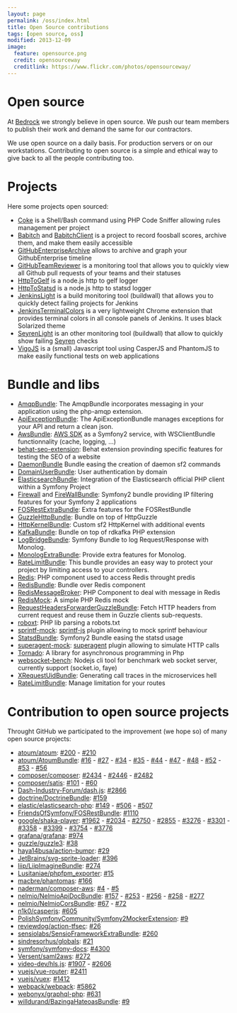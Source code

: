 ```yaml
---
layout: page
permalink: /oss/index.html
title: Open Source contributions
tags: [open source, oss]
modified: 2013-12-09
image:
  feature: opensource.png
  credit: opensourceway
  creditlink: https://www.flickr.com/photos/opensourceway/
---
```


# Open source

At [Bedrock](https://www.bedrockstreaming.com/) we strongly believe in open source. We push our team members to publish their work and demand the same for our contractors.

We use open source on a daily basis. For production servers or on our workstations. Contributing to open source is a simple and ethical way to give back to all the people contributing too.

# Projects

Here some projects open sourced:

* [Coke](https://github.com/BedrockStreaming/Coke) is a Shell/Bash command using PHP Code Sniffer allowing rules management per project
* [Babitch](https://github.com/BedrockStreaming/Babitch) and [BabitchClient](https://github.com/BedrockStreaming/BabitchClient) is a project to record foosball scores, archive them, and make them easily accessible
* [GitHubEnterpriseArchive](https://github.com/BedrockStreaming/GitHubEnterpriseArchive) allows to archive and graph your GithubEnterprise timeline
* [GitHubTeamReviewer](https://github.com/BedrockStreaming/GitHubTeamReviewer) is a monitoring tool that allows you to quickly view all Github pull requests of your teams and their statuses
* [HttpToGelf](https://github.com/BedrockStreaming/HttpToGelf) is a node.js http to gelf logger 
* [HttpToStatsd](https://github.com/BedrockStreaming/HttpToStatsd) is a node.js http to statsd logger
* [JenkinsLight](https://github.com/BedrockStreaming/JenkinsLight) is a build monitoring tool (buildwall) that allows you to quickly detect failing projects for Jenkins
* [JenkinsTerminalColors](https://github.com/BedrockStreaming/JenkinsTerminalColors) is a very lightweight Chrome extension that provides terminal colors in all console panels of Jenkins. It uses black Solarized theme
* [SeyrenLight](https://github.com/BedrockStreaming/SeyrenLight) is an other monitoring tool (buildwall) that allow to quickly show failing [Seyren](https://github.com/scobal/seyren) checks
* [VigoJS](https://github.com/BedrockStreaming/VigoJS) is a (small) Javascript tool using CasperJS and PhantomJS to make easily functional tests on web applications

# Bundle and libs
    
* [AmqpBundle](https://github.com/BedrockStreaming/AmqpBundle): The AmqpBundle incorporates messaging in your application using the php-amqp extension.
* [ApiExceptionBundle](https://github.com/BedrockStreaming/ApiExceptionBundle): The ApiExceptionBundle manages exceptions for your API and return a clean json.
* [AwsBundle](https://github.com/BedrockStreaming/AwsBundle): [AWS SDK](https://aws.amazon.com/sdkforphp/) as a Symfony2 service, with WSClientBundle functionnality (cache, logging, ...)
* [behat-seo-extension](https://github.com/BedrockStreaming/behat-seo-extension): Behat extension provinding specific features for testing the SEO of a website
* [DaemonBundle](https://github.com/BedrockStreaming/DaemonBundle) Bundle easing the creation of daemon sf2 commands
* [DomainUserBundle](https://github.com/BedrockStreaming/DomainUserBundle): User authentication by domain
* [ElasticsearchBundle](https://github.com/BedrockStreaming/ElasticsearchBundle): Integration of the Elasticsearch official PHP client within a Symfony Project
* [Firewall](https://github.com/BedrockStreaming/Firewall) and [FireWallBundle](https://github.com/BedrockStreaming/FirewallBundle): Symfony2 bundle providing IP filtering features for your Symfony 2 applications
* [FOSRestExtraBundle](https://github.com/BedrockStreaming/FOSRestExtraBundle): Extra features for the FOSRestBundle
* [GuzzleHttpBundle](https://github.com/BedrockStreaming/GuzzleHttpBundle): Bundle on top of HttpGuzzle
* [HttpKernelBundle](https://github.com/BedrockStreaming/HttpKernelBundle): Custom sf2 HttpKernel with additional events
* [KafkaBundle](https://github.com/BedrockStreaming/KafkaBundle): Bundle on top of rdkafka PHP extension
* [LogBridgeBundle](https://github.com/BedrockStreaming/LogBridgeBundle): Symfony Bundle to log Request/Response with Monolog.
* [MonologExtraBundle](https://github.com/BedrockStreaming/MonologExtraBundle): Provide extra features for Monolog.
* [RateLimitBundle](https://github.com/BedrockStreaming/RateLimitBundle): This bundle provides an easy way to protect your project by limiting access to your controllers.
* [Redis](https://github.com/BedrockStreaming/Redis): PHP component used to access Redis throught predis
* [RedisBundle](https://github.com/BedrockStreaming/RedisBundle): Bundle over Redis component
* [RedisMessageBroker](https://github.com/BedrockStreaming/RedisMessageBroker): PHP Component to deal with message in Redis 
* [RedisMock](https://github.com/BedrockStreaming/RedisMock): A simple PHP Redis mock
* [RequestHeadersForwarderGuzzleBundle](https://github.com/BedrockStreaming/RequestHeadersForwarderGuzzleBundle): Fetch HTTP headers from current request and reuse them in Guzzle clients sub-requests.
* [roboxt](https://github.com/BedrockStreaming/roboxt): PHP lib parsing a robots.txt
* [sprintf-mock](https://github.com/BedrockStreaming/sprintf-mock): [sprintf-js](https://github.com/alexei/sprintf.js) plugin allowing to mock sprintf behaviour
* [StatsdBundle](https://github.com/BedrockStreaming/StatsdBundle): Symfony2 Bundle easing the statsd usage
* [superagent-mock](https://github.com/BedrockStreaming/superagent-mock): [superagent](https://github.com/visionmedia/superagent) plugin allowing to simulate HTTP calls
* [Tornado](https://github.com/BedrockStreaming/Tornado): A library for asynchronous programming in Php
* [websocket-bench](https://github.com/BedrockStreaming/websocket-bench): Nodejs cli tool for benchmark web socket server, currently support (socket.io, faye)
* [XRequestUidBundle](https://github.com/BedrockStreaming/XRequestUidBundle): Generating call traces in the microservices hell 
* [RateLimitBundle](https://github.com/BedrockStreaming/RateLimitBundle): Manage limitation for your routes 

# Contribution to open source projects

Throught GitHub we participated to the improvement (we hope so) of many open source projects:

* [atoum/atoum](https://github.com/atoum/atoum): [#200](https://github.com/atoum/atoum/pull/200) - [#210](https://github.com/atoum/atoum/pull/210)
* [atoum/AtoumBundle](https://github.com/atoum/AtoumBundle): [#16](https://github.com/atoum/AtoumBundle/pull/16) - [#27](https://github.com/atoum/AtoumBundle/pull/27) - [#34](https://github.com/atoum/AtoumBundle/pull/34) - [#35](https://github.com/atoum/AtoumBundle/pull/35) - [#44](https://github.com/atoum/AtoumBundle/pull/44) - [#47](https://github.com/atoum/AtoumBundle/pull/47) - [#48](https://github.com/atoum/AtoumBundle/pull/48) - [#52](https://github.com/atoum/AtoumBundle/pull/52) - [#53](https://github.com/atoum/AtoumBundle/pull/53) - [#56](https://github.com/atoum/AtoumBundle/pull/56)
* [composer/composer](https://github.com/composer/composer): [#2434](https://github.com/composer/composer/pull/2434) - [#2446](https://github.com/composer/composer/pull/2446) - [#2482](https://github.com/composer/composer/pull/2482)
* [composer/satis](https://github.com/composer/satis): [#101](https://github.com/composer/satis/pull/101) - [#60](https://github.com/composer/satis/pull/60)
* [Dash-Industry-Forum/dash.js](https://github.com/Dash-Industry-Forum/dash.js): [#2866](https://github.com/Dash-Industry-Forum/dash.js/pull/2866)
* [doctrine/DoctrineBundle](https://github.com/doctrine/DoctrineBundle): [#159](https://github.com/doctrine/DoctrineBundle/pull/159)
* [elastic/elasticsearch-php](https://github.com/elastic/elasticsearch-php): [#149](https://github.com/elastic/elasticsearch-php/pull/149) - [#506](https://github.com/elastic/elasticsearch-php/pull/506) - [#507](https://github.com/elastic/elasticsearch-php/pull/507)
* [FriendsOfSymfony/FOSRestBundle](https://github.com/FriendsOfSymfony/FOSRestBundle): [#1110](https://github.com/FriendsOfSymfony/FOSRestBundle/pull/1110)
* [google/shaka-player](https://github.com/google/shaka-player): [#1962](https://github.com/google/shaka-player/pull/1962) - [#2034](https://github.com/google/shaka-player/pull/2034) - [#2750](https://github.com/google/shaka-player/pull/2750) - [#2855](https://github.com/google/shaka-player/pull/2855) - [#3276](https://github.com/google/shaka-player/pull/3276) - [#3301](https://github.com/google/shaka-player/pull/3301) - [#3358](https://github.com/google/shaka-player/pull/3358) - [#3399](https://github.com/google/shaka-player/pull/3399) - [#3754](https://github.com/google/shaka-player/pull/3754) - [#3776](https://github.com/google/shaka-player/pull/3776)
* [grafana/grafana](https://github.com/grafana/grafana): [#974](https://github.com/grafana/grafana/pull/974)
* [guzzle/guzzle3](https://github.com/guzzle/guzzle3): [#38](https://github.com/guzzle/guzzle3/pull/38)
* [haya14busa/action-bumpr](https://github.com/haya14busa/action-bumpr): [#29](https://github.com/haya14busa/action-bumpr/pull/29)
* [JetBrains/svg-sprite-loader](https://github.com/JetBrains/svg-sprite-loader): [#396](https://github.com/JetBrains/svg-sprite-loader/pull/396)
* [liip/LiipImagineBundle](https://github.com/liip/LiipImagineBundle): [#274](https://github.com/liip/LiipImagineBundle/pull/274)
* [Lusitaniae/phpfpm_exporter](https://github.com/Lusitaniae/phpfpm_exporter): [#15](https://github.com/Lusitaniae/phpfpm_exporter/pull/15)
* [macbre/phantomas](https://github.com/macbre/phantomas): [#166](https://github.com/macbre/phantomas/pull/166)
* [naderman/composer-aws](https://github.com/naderman/composer-aws/): [#4](https://github.com/naderman/composer-aws/pull/4) - [#5](https://github.com/naderman/composer-aws/pull/5)
* [nelmio/NelmioApiDocBundle](https://github.com/nelmio/NelmioApiDocBundle): [#157](https://github.com/nelmio/NelmioApiDocBundle/pull/157) -  [#253](https://github.com/nelmio/NelmioApiDocBundle/pull/253) -
[#256](https://github.com/nelmio/NelmioApiDocBundle/pull/256) -  [#258](https://github.com/nelmio/NelmioApiDocBundle/pull/258) - [#277](https://github.com/nelmio/NelmioApiDocBundle/pull/277)
* [nelmio/NelmioCorsBundle](https://github.com/nelmio/NelmioCorsBundle): [#67](https://github.com/nelmio/NelmioCorsBundle/pull/67) - [#72](https://github.com/nelmio/NelmioCorsBundle/pull/72)
* [n1k0/casperjs](https://github.com/n1k0/casperjs): [#605](https://github.com/n1k0/casperjs/pull/605)
* [PolishSymfonyCommunity/Symfony2MockerExtension](https://github.com/PolishSymfonyCommunity/Symfony2MockerExtension): [#9](https://github.com/PolishSymfonyCommunity/Symfony2MockerExtension/pull/9)
* [reviewdog/action-tfsec](https://github.com/reviewdog/action-tfsec): [#26](https://github.com/reviewdog/action-tfsec/pull/26)
* [sensiolabs/SensioFrameworkExtraBundle](https://github.com/sensiolabs/SensioFrameworkExtraBundle): [#260](https://github.com/sensiolabs/SensioFrameworkExtraBundle/pull/260)
* [sindresorhus/globals](https://github.com/sindresorhus/globals): [#21](https://github.com/sindresorhus/globals/pull/21)
* [symfony/symfony-docs](https://github.com/symfony/symfony-docs): [#4300](https://github.com/symfony/symfony-docs/pull/4300)
* [Versent/saml2aws](https://github.com/Versent/saml2aws): [#272](https://github.com/Versent/saml2aws/pull/272)
* [video-dev/hls.js](https://github.com/video-dev/hls.js): [#1907](https://github.com/video-dev/hls.js/pull/1907) - [#2606](https://github.com/video-dev/hls.js/pull/2606)
* [vuejs/vue-router](https://github.com/vuejs/vue-router): [#2411](https://github.com/vuejs/vue-router/pull/2411)
* [vuejs/vuex](https://github.com/vuejs/vuex): [#1412](https://github.com/vuejs/vuex/pull/1412)
* [webpack/webpack](https://github.com/webpack/webpack): [#5862](https://github.com/webpack/webpack/pull/5862)
* [webonyx/graphql-php](https://github.com/webonyx/graphql-php): [#631](https://github.com/webonyx/graphql-php/pull/631)
* [willdurand/BazingaHateoasBundle](https://github.com/willdurand/BazingaHateoasBundle): [#9](https://github.com/willdurand/BazingaHateoasBundle/pull/9)
